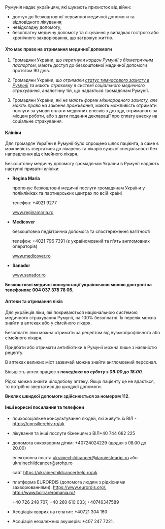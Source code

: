 Румунія надає українцям, які шукають прихисток від війни:
- доступ до безкоштовної первинної медичної допомоги та відповідного лікування;
- невідкладну допомогу;
- безоплатну медичну допомогу та лікування у випадках гострого або хронічного захворювання, що загрожує життю.

 #### Хто має право на отримання медичної допомоги

1. Громадяни України, що *перетнули кордон Румунії з біометричним паспортом*, мають доступ до безкоштовної медичної допомоги протягом 90 днів.

2. Громадяни України, що *отримали [cтатус тимчасового захисту в Румунії](/article/b7df7599e70cba0f244ce6aa4) та мають страховку в системі соціального медичного страхування*, аналогічну тій, що надається громадянам Румунії.

3. Громадяни України, які *не мають форми міжнародного захисту, але мають право на законне проживання*, мають можливість отримати послуги за умови оплати медичних внесків з доходу, отриманого за місцем роботи, або з дати подання декларації про сплату внеску на соціальне страхування.


#### Клініки

Для громадян України в Румунії було спрощено шлях пацієнта, а саме є можливість звертатися до лікарень та лікарів вузької спеціальності без направлення від сімейного лікаря.

Безкоштовну медичну допомогу громадянам України в Румунії надають наступні приватні клініки:

- **Regina Maria**

   пропонує безкоштовні медичні послуги громадянам України у поліклініках та партнерських центрах по всій країні

  телефон: +4021 9277
   
   www.reginamaria.ro

- **Medicover**

  безкоштовна педіатрична допомога та спостереження вагітності

  телефон: +4021 796 7391 (є україномовний та п'ять англомовних операторів)

  www.medicover.ro

- **Sanador**
  
  www.sanador.ro

**Безкоштовні медичні консультації українською мовою доступні за телефоном: 004 037 378 78 05**.


#### Аптеки та отримання ліків

Для українців ліки, які покриваються національною системою медичного страхування Румунії, на 100% безоплатні. Їх перелік можна знайти в аптеках або у сімейного лікаря. 

Безоплатні ліки можна отримати за рецептом від вузькопрофільного або сімейного лікаря. 

Придбати або отримати антибіотики в Румунії можна лише з наявністю рецепту.

В аптеках великих міст зазвичай можна знайти англомовний персонал. 

Більшість аптек працює ***з понеділка по суботу з 09:00 до 18:00***. 

Рідко можна знайти цілодобову аптеку. Якщо пацієнту це не вдається, то потрібно звертатися до шкодкої допомоги.

**Виклик швидкої допомоги здійснюється за номером 112.**

#### Інші корисні посилання та телефони

- психосоціальне консультування людей, які живуть із ВІЛ - https://consilierehiv.ro/uk

- лікування та інші послуги біженцям з ВІЛ+40 744 682 225

- допомога онкохворим дітям: +40724024229 (щодня з 08.00 до 20.00) 

   електронна пошта ukrainechildcancer@daruiestearipi.ro або ukrainechildcancer@srohp.ro

  сайт https://ukrainechildcancerhelp.ro/uk


- платформа EURORDIS (допомога людям з рідкісними захворюваннями): https://www.eurordis.org/, http://www.bolirareromania.ro/
     
     +40 726 248 707, +40 260 610 033; +40746347589

- Асоціація хворих на гепатит: +40721 304 160

 - Асоціація незалежних акушерів: +407 247 7221.
